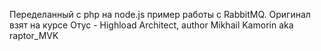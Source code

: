 Переделанный с php на node.js пример работы с RabbitMQ.
Оригинал взят на курсе Отус - Highload Architect, author Mikhail Kamorin aka raptor_MVK 
